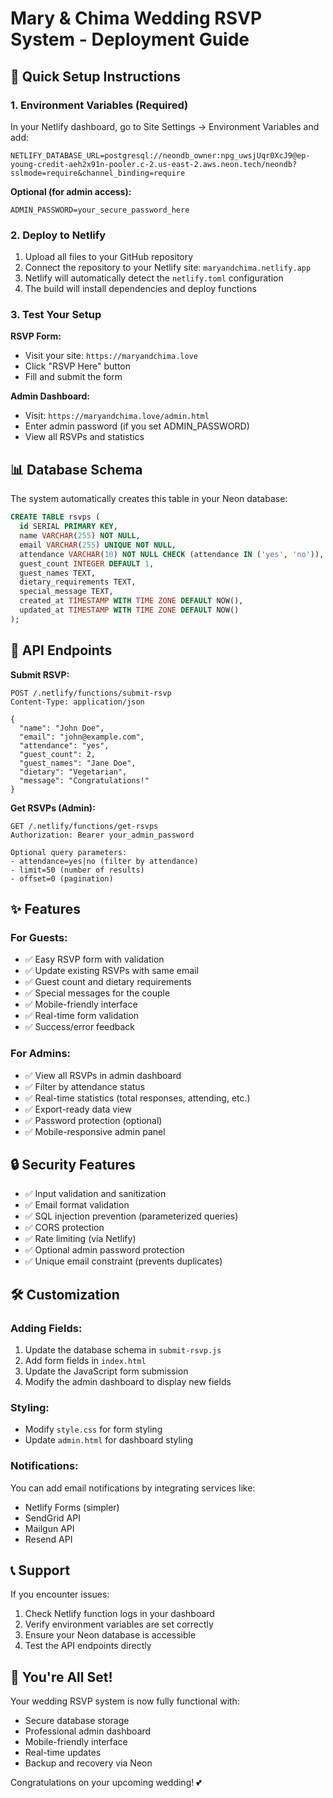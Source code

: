 # Mary & Chima Wedding RSVP System - Deployment Guide

## 🚀 Quick Setup Instructions

### 1. Environment Variables (Required)
In your Netlify dashboard, go to Site Settings → Environment Variables and add:

```
NETLIFY_DATABASE_URL=postgresql://neondb_owner:npg_uwsjUqr0XcJ9@ep-young-credit-aeh2x91n-pooler.c-2.us-east-2.aws.neon.tech/neondb?sslmode=require&channel_binding=require
```

**Optional (for admin access):**
```
ADMIN_PASSWORD=your_secure_password_here
```

### 2. Deploy to Netlify
1. Upload all files to your GitHub repository
2. Connect the repository to your Netlify site: `maryandchima.netlify.app`
3. Netlify will automatically detect the `netlify.toml` configuration
4. The build will install dependencies and deploy functions

### 3. Test Your Setup

**RSVP Form:** 
- Visit your site: `https://maryandchima.love`
- Click "RSVP Here" button
- Fill and submit the form

**Admin Dashboard:**
- Visit: `https://maryandchima.love/admin.html`
- Enter admin password (if you set ADMIN_PASSWORD)
- View all RSVPs and statistics

## 📊 Database Schema

The system automatically creates this table in your Neon database:

```sql
CREATE TABLE rsvps (
  id SERIAL PRIMARY KEY,
  name VARCHAR(255) NOT NULL,
  email VARCHAR(255) UNIQUE NOT NULL,
  attendance VARCHAR(10) NOT NULL CHECK (attendance IN ('yes', 'no')),
  guest_count INTEGER DEFAULT 1,
  guest_names TEXT,
  dietary_requirements TEXT,
  special_message TEXT,
  created_at TIMESTAMP WITH TIME ZONE DEFAULT NOW(),
  updated_at TIMESTAMP WITH TIME ZONE DEFAULT NOW()
);
```

## 🔗 API Endpoints

**Submit RSVP:**
```
POST /.netlify/functions/submit-rsvp
Content-Type: application/json

{
  "name": "John Doe",
  "email": "john@example.com",
  "attendance": "yes",
  "guest_count": 2,
  "guest_names": "Jane Doe",
  "dietary": "Vegetarian",
  "message": "Congratulations!"
}
```

**Get RSVPs (Admin):**
```
GET /.netlify/functions/get-rsvps
Authorization: Bearer your_admin_password

Optional query parameters:
- attendance=yes|no (filter by attendance)
- limit=50 (number of results)
- offset=0 (pagination)
```

## ✨ Features

### For Guests:
- ✅ Easy RSVP form with validation
- ✅ Update existing RSVPs with same email
- ✅ Guest count and dietary requirements
- ✅ Special messages for the couple
- ✅ Mobile-friendly interface
- ✅ Real-time form validation
- ✅ Success/error feedback

### For Admins:
- ✅ View all RSVPs in admin dashboard
- ✅ Filter by attendance status
- ✅ Real-time statistics (total responses, attending, etc.)
- ✅ Export-ready data view
- ✅ Password protection (optional)
- ✅ Mobile-responsive admin panel

## 🔒 Security Features

- ✅ Input validation and sanitization
- ✅ Email format validation
- ✅ SQL injection prevention (parameterized queries)
- ✅ CORS protection
- ✅ Rate limiting (via Netlify)
- ✅ Optional admin password protection
- ✅ Unique email constraint (prevents duplicates)

## 🛠 Customization

### Adding Fields:
1. Update the database schema in `submit-rsvp.js`
2. Add form fields in `index.html`
3. Update the JavaScript form submission
4. Modify the admin dashboard to display new fields

### Styling:
- Modify `style.css` for form styling
- Update `admin.html` for dashboard styling

### Notifications:
You can add email notifications by integrating services like:
- Netlify Forms (simpler)
- SendGrid API
- Mailgun API
- Resend API

## 📞 Support

If you encounter issues:
1. Check Netlify function logs in your dashboard
2. Verify environment variables are set correctly
3. Ensure your Neon database is accessible
4. Test the API endpoints directly

## 🎉 You're All Set!

Your wedding RSVP system is now fully functional with:
- Secure database storage
- Professional admin dashboard  
- Mobile-friendly interface
- Real-time updates
- Backup and recovery via Neon

Congratulations on your upcoming wedding! 💕